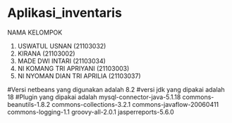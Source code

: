 # Aplikasi_inventaris

NAMA KELOMPOK
1. USWATUL USNAN (21103032)
2. KIRANA (21103002)
3. MADE DWI INTARI (21103034)
4. NI KOMANG TRI APRIYANI (21103003)
5. NI NYOMAN DIAN TRI APRILIA (21103037) 

#Versi netbeans yang digunakan adalah 8.2
#versi jdk yang dipakai adalah 18
#Plugin yang dipakai adalah 
  mysql-connector-java-5.1.18
  commons-beanutils-1.8.2
  commons-collections-3.2.1
  commons-javaflow-20060411
  commons-logging-1.1
  groovy-all-2.0.1
  jasperreports-5.6.0
